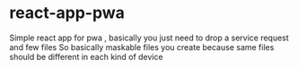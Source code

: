 # react-app-pwa
Simple react app for pwa , basically you just need to drop a service request and few files 
So basically maskable files you create because same files should be different in each kind of device 
